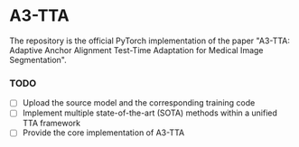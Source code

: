# A3-TTA
The repository is the official PyTorch implementation of the paper "A3-TTA: Adaptive Anchor Alignment Test-Time Adaptation for Medical Image Segmentation".


### TODO
- [ ] Upload the source model and the corresponding training code
- [ ] Implement multiple state-of-the-art (SOTA) methods within a unified TTA framework
- [ ] Provide the core implementation of A3-TTA
